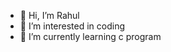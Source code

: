 - 👋 Hi, I’m Rahul 
- 👀 I’m interested in coding
- 🌱 I’m currently learning c program 



<!---
naik-r/naik-r is a ✨ special ✨ repository because its `README.md` (this file) appears on your GitHub profile.
You can click the Preview link to take a look at your changes.
--->
